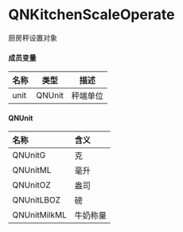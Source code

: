 # QNKitchenScaleOperate

厨房秤设置对象

#### 成员变量

| 名称 | 类型   | 描述     |
| ---- | ------ | -------- |
| unit | QNUnit | 秤端单位 |

#### QNUnit

| 名称         | 含义     |
| :----------- | :------- |
| QNUnitG      | 克       |
| QNUnitML     | 毫升     |
| QNUnitOZ     | 盎司     |
| QNUnitLBOZ   | 磅       |
| QNUnitMilkML | 牛奶称量 |